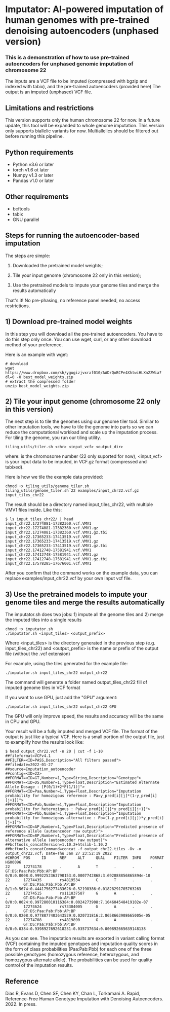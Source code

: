 # Imputator: AI-powered imputation of human genomes with pre-trained denoising autoencoders (unphased version)

### This is a demonstration of how to use pre-trained autoencoders for unphased genomic imputation of chromosome 22

The inputs are a VCF file to be imputed (compressed with bgzip and indexed with tabix), and the pre-trained autoencoders (provided here)
The output is an imputed (unphased) VCF file.

## Limitations and restrictions

This version supports only the human chromosome 22 for now. In a future update, this tool will be expanded to whole genome imputation.
This version only supports biallelic variants for now. Multiallelics should be filtered out before running this pipeline.

## Python requirements

- Python v3.6 or later
- torch v1.6 ot later
- Numpy v1.3 or later
- Pandas v1.0 or later

## Other requirements

- bcftools
- tabix
- GNU parallel

## Steps for running the autoencoder-based imputation

The steps are simple: 

1) Downloaded the pretrained model weights; 

2) Tile your input genome (chromosome 22 only in this version);

3) Use the pretrained models to impute your genome tiles and merge the results automatically


That's it! No pre-phasing, no reference panel needed, no access restrictions.


## 1) Download pre-trained model weights

In this step you will download all the pre-trained autoencoders. You have to do this step only once.
You can use wget, curl, or any other download method of your preference.

Here is an example with wget:

```
# download
wget https://www.dropbox.com/sh/ygugizjvxraf010/AADrQoBCPe4XhtwiHLXn2ZWia?dl=0 -O best_model_weights.zip
# extract the compressed folder
unzip best_model_weights.zip
```

## 2) Tile your input genome (chromosome 22 only in this version)

The next step is to tile the genomes using our genome tiler tool.
Similar to other imputation tools, we have to tile the genome into parts so we can reduce the computational workload and scale up the imputation process.
For tiling the genome, you run our tiling utility.

```
tiling_utils/tiler.sh <chr> <input_vcf> <output_dir>
```

where: <chr> is the chromosome number (22 only suported for now), <input_vcf> is your input data to be imputed, in VCF.gz format (compressed and tabixed).  

Here is how we tile the example data provided:

```
chmod +x tiling_utils/genome_tiler.sh
tiling_utils/genome_tiler.sh 22 examples/input_chr22.vcf.gz input_tiles_chr22
```

The result should be a directory named input_tiles_chr22, with multiple VMV1 files inside.
Like this:

```
$ ls input_tiles_chr22/ | head
input_chr22.17274081-17382360.vcf.VMV1
input_chr22.17274081-17382360.vcf.VMV1.gz
input_chr22.17274081-17382360.vcf.VMV1.gz.tbi
input_chr22.17365233-17413519.vcf.VMV1
input_chr22.17365233-17413519.vcf.VMV1.gz
input_chr22.17365233-17413519.vcf.VMV1.gz.tbi
input_chr22.17412748-17581941.vcf.VMV1
input_chr22.17412748-17581941.vcf.VMV1.gz
input_chr22.17412748-17581941.vcf.VMV1.gz.tbi
input_chr22.17578285-17676001.vcf.VMV1
```

After you confirm that the command works on the example data, you can replace examples/input_chr22.vcf by your own input vcf file.

## 3) Use the pretrained models to impute your genome tiles and merge the results automatically

The imputator.sh does two jobs: 1) impute all the genome tiles and 2) merge the imputed tiles into a single results

```
chmod +x imputator.sh
./imputator.sh <input_tiles> <output_prefix>
```

Where <input_tiles> is the directory generated in the previous step (e.g. input_tiles_chr22) and <output_prefix> is the name or prefix of the output file (without the .vcf extension)

For example, using the tiles generated for the example file:


```
./imputator.sh input_tiles_chr22 output_chr22
```

The command will generate a folder named output_tiles_chr22 fill of imputed genome tiles in VCF format


If you want to use GPU, just add the "GPU" argument:


```
./imputator.sh input_tiles_chr22 output_chr22 GPU
```

The GPU will only improve speed, the results and accuracy will be the same in CPU and GPU.


Your result will be a fully imputed and merged VCF file. The format of the output is just like a typical VCF. 
Here is a small portion of the output file, just to examplify how the results look like:

```
$ head output_chr22.vcf -n 20 | cut -f 1-10
##fileformat=VCFv4.1
##FILTER=<ID=PASS,Description="All filters passed">
##filedate=2022-01-27
##source=Imputation_autoencoder
##contig=<ID=22>
##FORMAT=<ID=GT,Number=1,Type=String,Description="Genotype">
##FORMAT=<ID=DS,Number=1,Type=Float,Description="Estimated Alternate Allele Dosage : [P(0/1)+2*P(1/1)]">
##FORMAT=<ID=Paa,Number=1,Type=Float,Description="Imputation probability for homozigous reference : Pa=y_pred[i][j]*(1-y_pred[i][j+1])">
##FORMAT=<ID=Pab,Number=1,Type=Float,Description="Imputation probability for heterozigous : Pab=y_pred[i][j]*y_pred[i][j+1]">
##FORMAT=<ID=Pbb,Number=1,Type=Float,Description="Imputation probability for homozigous alternative : Pb=(1-y_pred[i][j])*y_pred[i][j+1]">
##FORMAT=<ID=AP,Number=1,Type=Float,Description="Predicted presence of reference allele (autoencoder raw output)">
##FORMAT=<ID=BP,Number=1,Type=Float,Description="Predicted presence of alternative allele (autoencoder raw output)">
##bcftools_concatVersion=1.10.2+htslib-1.10.2
##bcftools_concatCommand=concat -f output_chr22.tiles -Ov -o output_chr22.vcf; Date=Thu Jan 27 23:52:19 2022
#CHROM  POS     ID      REF     ALT     QUAL    FILTER  INFO    FORMAT  HG00096
22      17274178        .       A       T       .       .       .       GT:DS:Paa:Pab:Pbb:AP:BP 0/0:0.0008:0.9992252363790153:0.0007742868:3.692088856865894e-10
22      17274435        rs4819534       C       T       .       .       .       GT:DS:Paa:Pab:Pbb:AP:BP 0/1:0.5674:0.4441756277433626:0.52198386:0.01828291705763263
22      17274515        rs111837587     G       A       .       .       .       GT:DS:Paa:Pab:Pbb:AP:BP 0/0:0.0024:0.997280010116384:0.0024273908:7.104604548419102e-07
22      17274624        rs73384005      G       A       .       .       .       GT:DS:Paa:Pab:Pbb:AP:BP 0/0:0.0208:0.9778877403643529:0.020731816:2.8658663908665005e-05
22      17274708        rs4819890       G       A       .       .       .       GT:DS:Paa:Pab:Pbb:AP:BP 0/0:0.0384:0.9398927692618231:0.035737634:0.000892665639148138

```

As you can see. The imputation results are exported in variant calling format (VCF) containing the imputed genotypes and imputation quality scores in the form of class probabilities (Paa:Pab:Pbb) for each one of the three possible genotypes (homozygous reference, heterozygous, and homozygous alternate allele). The probabilities can be used for quality control of the imputation results. 
 
## Reference
Dias R, Evans D, Chen SF, Chen KY, Chan L, Torkamani A. Rapid, Reference-Free Human Genotype Imputation with Denoising Autoencoders. 2022. In press.


